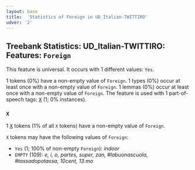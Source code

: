 ```yaml
---
layout: base
title:  'Statistics of Foreign in UD_Italian-TWITTIRO'
udver: '2'
---
```


## Treebank Statistics: UD_Italian-TWITTIRO: Features: `Foreign`

This feature is universal.
It occurs with 1 different values: `Yes`.

1 tokens (0%) have a non-empty value of `Foreign`.
1 types (0%) occur at least once with a non-empty value of `Foreign`.
1 lemmas (0%) occur at least once with a non-empty value of `Foreign`.
The feature is used with 1 part-of-speech tags: <tt><a href="it_twittiro-pos-X.html">X</a></tt> (1; 0% instances).

### `X`

1 <tt><a href="it_twittiro-pos-X.html">X</a></tt> tokens (1% of all `X` tokens) have a non-empty value of `Foreign`.

`X` tokens may have the following values of `Foreign`:

* `Yes` (1; 100% of non-empty `Foreign`): <em>indoor</em>
* `EMPTY` (109): <em>e, i, o, partes, super, zan, #labuonascuola, #tassadopotassa, 10cent, 13.mo</em>

